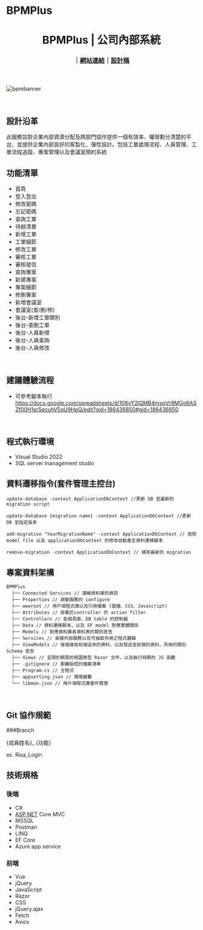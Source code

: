 # BPMPlus

<h1 align="center" style="font-weight: 700">BPMPlus | 公司內部系統 </h1>
<div align="center" style="margin-bottom:24px">

### ｜[網站連結](https://bpmplus.azurewebsites.net/Login/Index?ReturnUrl=%2F)｜[設計稿](https://www.figma.com/board/X8XUObtwqiBiYyRZzByqDH/BPM-Plus?t=f1AYiT7rp1yfyWhW-0)
</div>
<br/>

![bpmbanner](https://github.com/user-attachments/assets/ac355906-1001-4cc8-82f9-492f565bcf5c)


<br>

## 設計沿革

此服務旨對企業內部資源分配及跨部門協作提供一個有效率、權限劃分清楚的平台，並提供企業內部良好的客製化、彈性設計。包括工單處理流程、人員管理、工單流程追蹤、專案管理以及會議室預約系統
<br>
## 功能清單

- 首頁
- 登入登出
- 修改密碼
- 忘記密碼
- 查詢工單
- 待辦清單
- 新增工單
- 工單細節
- 修改工單
- 審核工單
- 審核發信
- 查詢專案
- 新建專案
- 專案細節
- 修刪專案
- 新增會議室
- 會議室(查/刪/修)
- 後台-新增工單類別
- 後台-查刪工單
- 後台-人員新增
- 後台-人員查詢
- 後台-人員修改
<br>

## 建議體驗流程

- 可參考腳本執行 https://docs.google.com/spreadsheets/d/106yY2lQMB4msqVr9MGo6ASZf00H1srSecuhV5qU9HpQ/edit?gid=186436850#gid=186436850
<br>

## 程式執行環境

- Visual Studio 2022
- SQL server management studio

## 資料遷移指令(套件管理主控台)
```
update-database -context ApplicationDbContext //更新 DB 至最新的 migration script
```
```
update-database {migration name} -context ApplicationDbContext //更新 DB 至指定版本
```
```
add-migration "YourMigrationName" -context ApplicationDbContext // 依照 model file 以及 applicationDbContext 的修改自動產生資料遷移腳本
```
```
remove-migration -context ApplicationDbContext // 移除最新的 migration
``` 


## 專案資料架構

```
BPMPlus
  ├── Connected Services // 連線資料庫的資訊
  ├── Properties // 啟動服務的 configure 
  ├── wwwroot // 用戶端程式庫以及引用檔案 (圖檔、CSS、Javascript)
  ├── Attributes // 掛載於controller 的 action filter
  ├── Controllers // 各個頁面、DB table 的控制器
  ├── Data // 資料遷移腳本，以及 EF model 對應實體關係
  ├── Models // 對應資料庫各資料表的類別宣告
  ├── Services // 串接外部服務以及可抽取共用之程式邏輯
  ├── ViewModels // 後端接收前端送來的資料，以及發送至前端的資料，所用的類別 Schema 宣告
  ├── Views // 呈現於網頁的視圖原型 Razor 文件，以及執行時期的 JS 函數
  ├── .gitignore // 脫離版控的檔案清單
  ├── Program.cs // 主程式
  ├── appsetting.json // 環境變數
  └── libman.json // 用戶端程式庫套件管理
```
<br>

## Git 協作規範

###Branch

{成員姓名}_ {功能}  

ex.  Risa_Login
<br>

## 技術規格

### 後端

- C#
- [ASP.NET](http://ASP.NET) Core MVC
- MSSQL
- Postman
- LINQ
- EF Core
- Azure app service

### 前端

- Vue
- jQuery
- JavaScript
- Razor
- CSS
- jQuery.ajax
- Fetch
- Axios
